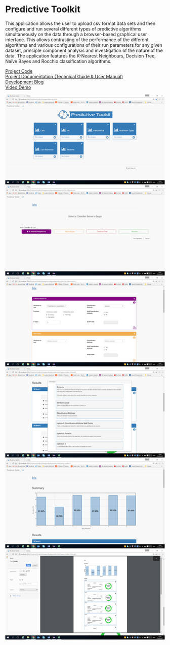 # Predictive Toolkit

This application allows the user to upload csv format data sets and then configure and run several different types of predictive algorithms simultaneously on the data through a browser-based graphical user interface. This allows contrasting of the performance of the different algorithms and various configurations of their run parameters for any given dataset, principle component analysis and investigation of the nature of the data. The application features the K-Nearest Neighbours, Decision Tree, Naïve Bayes and Rocchio classification algorithms.


<a href="/src/">Project Code</a><br/>
<a href="/docs/documentation">Project Documentation (Technical Guide & User Manual)</a><br/>
<a href="/docs/blog">Development Blog</a><br/>
<a href="/docs/video-walk-through">Video Demo</a><br/>

![desc](/docs/Screenshots/image12.png)
<br/>
![desc](/docs/Screenshots/image6.png)
<br/>
![desc](/docs/Screenshots/image19.png)
<br/>
![desc](/docs/Screenshots/image23.png)
<br/>
![desc](/docs/Screenshots/image20.png)
<br/>
![desc](/docs/Screenshots/image25.png)
